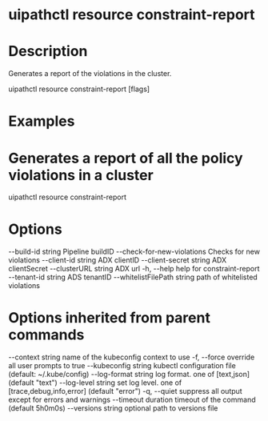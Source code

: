 ﻿# uipathctl resource constraint-report

# Description

Generates a report of the violations in the cluster.

uipathctl resource constraint-report [flags]

# Examples

# Generates a report of all the policy violations in a cluster
uipathctl resource constraint-report

# Options

--build-id string            Pipeline buildID
      --check-for-new-violations   Checks for new violations
      --client-id string           ADX clientID
      --client-secret string       ADX clientSecret
      --clusterURL string          ADX url
  -h, --help                       help for constraint-report
      --tenant-id string           ADS tenantID
      --whitelistFilePath string   path of whitelisted violations

# Options inherited from parent commands

--context string      name of the kubeconfig context to use
  -f, --force               override all user prompts to true
      --kubeconfig string   kubectl configuration file (default: ~/.kube/config)
      --log-format string   log format. one of [text,json] (default "text")
      --log-level string    set log level. one of [trace,debug,info,error] (default "error")
  -q, --quiet               suppress all output except for errors and warnings
      --timeout duration    timeout of the command (default 5h0m0s)
      --versions string     optional path to versions file
